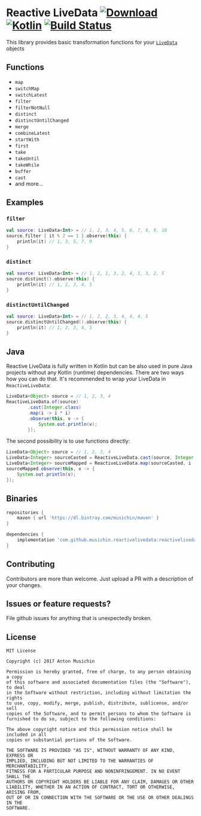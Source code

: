 # Reactive LiveData [ ![Download](https://api.bintray.com/packages/musichin/maven/ReactiveLiveData/images/download.svg)](https://bintray.com/musichin/maven/ReactiveLiveData/_latestVersion) [![Kotlin](https://img.shields.io/badge/Kotlin-1.3.0-blue.svg)](http://kotlinlang.org) [![Build Status](https://travis-ci.org/musichin/ReactiveLiveData.svg?branch=master)](https://travis-ci.org/musichin/ReactiveLiveData)
This library provides basic transformation functions for your [`LiveData`](https://developer.android.com/topic/libraries/architecture/livedata.html) objects

## Functions
* `map`
* `switchMap`
* `switchLatest`
* `filter`
* `filterNotNull`
* `distinct`
* `distinctUntilChanged`
* `merge`
* `combineLatest`
* `startWith`
* `first`
* `take`
* `takeUntil`
* `takeWhile`
* `buffer`
* `cast`
* and more...

## Examples

### `filter`
```kotlin
val source: LiveData<Int> = // 1, 2, 3, 4, 5, 6, 7, 8, 9, 10
source.filter { it % 2 == 1 }.observe(this) {
    println(it) // 1, 3, 5, 7, 9
}
```

### `distinct`
```kotlin
val source: LiveData<Int> = // 1, 2, 1, 3, 2, 4, 1, 3, 2, 5
source.distinct().observe(this) {
    println(it) // 1, 2, 3, 4, 5
}
```

### `distinctUntilChanged`
```kotlin
val source: LiveData<Int> = // 1, 2, 2, 3, 4, 4, 4, 5
source.distinctUntilChanged().observe(this) {
    println(it) // 1, 2, 3, 4, 5
}
```

## Java
Reactive LiveData is fully written in Kotlin but can be also used in pure Java projects without any Kotlin (runtime) dependencies.
There are two ways how you can do that. It's recommended to wrap your LiveData in `ReactiveLiveData`:
```java
LiveData<Object> source = // 1, 2, 3, 4
ReactiveLiveData.of(source)
        .cast(Integer.class)
        .map(i -> i * i)
        .observe(this, v -> {
            System.out.println(v);
        });
```

The second possibility is to use functions directly:
```java
LiveData<Object> source = // 1, 2, 3, 4
LiveData<Integer> sourceCasted = ReactiveLiveData.cast(source, Integer.class);
LiveData<Integer> sourceMapped = ReactiveLiveData.map(sourceCasted, i -> i * i);
sourceMapped.observe(this, v -> {
    System.out.println(v);
});
```

## Binaries
```groovy
repositories {
    maven { url 'https://dl.bintray.com/musichin/maven' }
}

dependencies {
    implementation 'com.github.musichin.reactivelivedata:reactivelivedata:x.y.z'
}
```

## Contributing
Contributors are more than welcome. Just upload a PR with a description of your changes.

## Issues or feature requests?
File github issues for anything that is unexpectedly broken.

## License

    MIT License

    Copyright (c) 2017 Anton Musichin

    Permission is hereby granted, free of charge, to any person obtaining a copy
    of this software and associated documentation files (the "Software"), to deal
    in the Software without restriction, including without limitation the rights
    to use, copy, modify, merge, publish, distribute, sublicense, and/or sell
    copies of the Software, and to permit persons to whom the Software is
    furnished to do so, subject to the following conditions:

    The above copyright notice and this permission notice shall be included in all
    copies or substantial portions of the Software.

    THE SOFTWARE IS PROVIDED "AS IS", WITHOUT WARRANTY OF ANY KIND, EXPRESS OR
    IMPLIED, INCLUDING BUT NOT LIMITED TO THE WARRANTIES OF MERCHANTABILITY,
    FITNESS FOR A PARTICULAR PURPOSE AND NONINFRINGEMENT. IN NO EVENT SHALL THE
    AUTHORS OR COPYRIGHT HOLDERS BE LIABLE FOR ANY CLAIM, DAMAGES OR OTHER
    LIABILITY, WHETHER IN AN ACTION OF CONTRACT, TORT OR OTHERWISE, ARISING FROM,
    OUT OF OR IN CONNECTION WITH THE SOFTWARE OR THE USE OR OTHER DEALINGS IN THE
    SOFTWARE.
